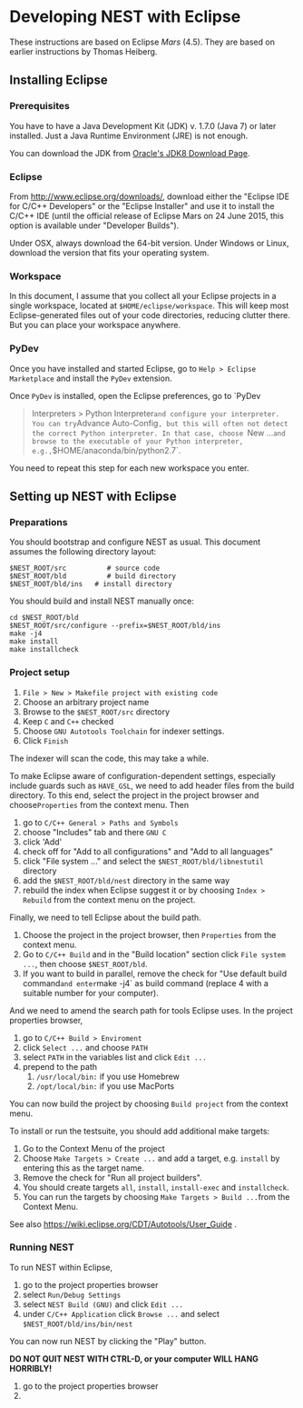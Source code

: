 # Developing NEST with Eclipse

These instructions are based on Eclipse *Mars* (4.5). They are based
on earlier instructions by Thomas Heiberg.

## Installing Eclipse

### Prerequisites

You have to have a Java Development Kit (JDK) v. 1.7.0 (Java 7) or later
installed. Just a Java Runtime Environment (JRE) is not enough.

You can download the JDK from
[Oracle's JDK8 Download Page](http://www.oracle.com/technetwork/java/javase/downloads/jdk8-downloads-2133151.html).

### Eclipse

From http://www.eclipse.org/downloads/, download either the "Eclipse
IDE for C/C++ Developers" or the "Eclipse Installer" and use it to
install the C/C++ IDE (until the official release of Eclipse Mars on
24 June 2015, this option is available under "Developer Builds").

Under OSX, always download the 64-bit version. Under Windows or Linux,
download the version that fits your operating system.

### Workspace

In this document, I assume that you collect all your Eclipse projects
in a single workspace, located at `$HOME/eclipse/workspace`. This will
keep most Eclipse-generated files out of your code directories,
reducing clutter there. But you can place your workspace
anywhere.

### PyDev

Once you have installed and started Eclipse, go to `Help > Eclipse
Marketplace` and install the `PyDev` extension.

Once `PyDev` is installed, open the Eclipse preferences, go to `PyDev
> Interpreters > Python Interpreter` and configure your
interpreter. You can try `Advance Auto-Config`, but this will often
not detect the correct Python interpreter. In that case, choose `New
...` and browse to the executable of your Python interpreter, e.g.,
`$HOME/anaconda/bin/python2.7`.

You need to repeat this step for each new workspace you enter.

## Setting up NEST with Eclipse

### Preparations

You should bootstrap and configure NEST as usual. This document
assumes the following directory layout:

    $NEST_ROOT/src          # source code
    $NEST_ROOT/bld          # build directory
    $NEST_ROOT/bld/ins   # install directory

You should build and install NEST manually once:

    cd $NEST_ROOT/bld
    $NEST_ROOT/src/configure --prefix=$NEST_ROOT/bld/ins
	make -j4
	make install
	make installcheck

### Project setup

1. `File > New > Makefile project with existing code`
1. Choose an arbitrary project name
1. Browse to the `$NEST_ROOT/src` directory
1. Keep `C` and `C++` checked
1. Choose `GNU Autotools Toolchain` for indexer settings.
1. Click `Finish`

The indexer will scan the code, this may take a while.

To make Eclipse aware of configuration-dependent settings, especially
include guards such as `HAVE_GSL`, we need to add header files from
the build directory. To this end, select the project in the project
browser and choose`Properties` from the context menu. Then

1. go to `C/C++ General > Paths and Symbols`
1. choose "Includes" tab and there `GNU C`
1. click 'Add'
1. check off for "Add to all configurations" and "Add to all
languages"
1. click "File system ..." and select the `$NEST_ROOT/bld/libnestutil`
directory
1. add the `$NEST_ROOT/bld/nest` directory in the same way
1. rebuild the index when Eclipse suggest it or by choosing `Index >
   Rebuild` from the context menu on the project.

Finally, we need to tell Eclipse about the build path.

1. Choose the project in the project browser, then `Properties` from the context
menu.
1. Go to `C/C++ Build` and in the "Build location" section click
`File system ...`, then choose `$NEST_ROOT/bld`.
1. If you want to build in parallel, remove the check for "Use default
   build command` and enter `make -j4` as build command (replace 4
   with a suitable number for your computer).

And we need to amend the search path for tools Eclipse uses. In the
project properties browser,

1. go to `C/C++ Build > Enviroment`
1. click `Select ...` and choose `PATH`
1. select `PATH` in the variables list and click `Edit ...`
1. prepend to the path
    1. `/usr/local/bin:` if you use Homebrew
    1. `/opt/local/bin:` if you use MacPorts

You can now build the project by choosing `Build project` from the
context menu.

To install or run the testsuite, you should add additional make
targets:

1. Go to the Context Menu of the project
1. Choose `Make Targets > Create ...` and add a target,
e.g. `install` by entering this as the target name.
1. Remove the check for "Run all project builders".
1. You should create targets `all`, `install`, `install-exec` and
`installcheck`.
1. You can run the targets by choosing `Make Targets > Build ...`from
the Context Menu.

See also https://wiki.eclipse.org/CDT/Autotools/User_Guide .

### Running NEST

To run NEST within Eclipse,

1. go to the project properties browser
1. select `Run/Debug Settings`
1. select `NEST Build (GNU)` and click `Edit ...`
1. under `C/C++ Application` click `Browse ...` and select
`$NEST_ROOT/bld/ins/bin/nest`

You can now run NEST by clicking the "Play" button.

**DO NOT QUIT NEST WITH CTRL-D, or your computer WILL HANG HORRIBLY!**


1. go to the project properties browser
1. 

